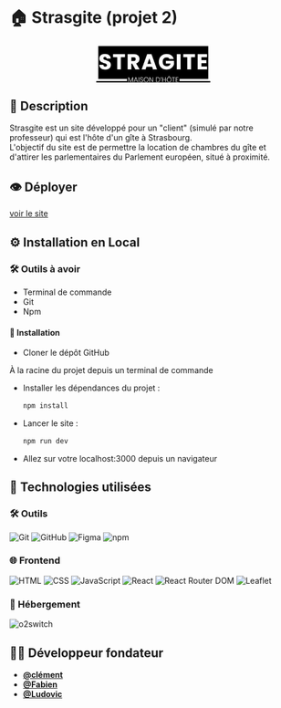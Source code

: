 # 🏠 Strasgite (projet 2)
<div style="display: flex; justify-content: center; width: 100%;">
  <img src="client/public/images/images_header/strasgite_logo.jpg" alt="logo Strasgit" width="200">
</div>

## 🎯 Description  
Strasgite est un site développé pour un "client" (simulé par notre professeur) qui est l'hôte d'un gîte à Strasbourg.  
L'objectif du site est de permettre la location de chambres du gîte et d'attirer les parlementaires du Parlement européen, situé à proximité.  


## 👁️ Déployer
[voir le site](https://projet2.clement-fiquet.fr)

## ⚙️ Installation en Local
### 🛠️ Outils à avoir
- Terminal de commande
- Git
- Npm

#### 🛜 Installation
- Cloner le dépôt GitHub

À la racine du projet depuis un terminal de commande
 - Installer les dépendances du projet :
    ```sh
    npm install
    ```
  - Lancer le site :
    ```sh
    npm run dev
    ```
  - Allez sur votre localhost:3000 depuis un navigateur

## 🤖 Technologies utilisées
### 🛠️ Outils
![Git](https://img.shields.io/badge/Git-F05032?logo=git&logoColor=white)
![GitHub](https://img.shields.io/badge/GitHub-181717?logo=github&logoColor=white)
![Figma](https://img.shields.io/badge/Figma-F24E1E?logo=figma&logoColor=white)
![npm](https://img.shields.io/badge/npm-CB3837?logo=npm&logoColor=white)

### 🌐 Frontend
![HTML](https://img.shields.io/badge/HTML-E34F26?logo=html5&logoColor=white)
![CSS](https://img.shields.io/badge/CSS-1572B6?logo=css3&logoColor=white) 
![JavaScript](https://img.shields.io/badge/JavaScript-F7DF1E?logo=javascript&logoColor=black)
![React](https://img.shields.io/badge/React-18-blue?logo=react)
![React Router DOM](https://img.shields.io/badge/React_Router_DOM-CA4245?logo=react-router&logoColor=white)
![Leaflet](https://img.shields.io/badge/Leaflet-199900?logo=leaflet&logoColor=white)

### 🚀 Hébergement  
![o2switch](https://img.shields.io/badge/o2switch-FF6600?logoColor=white)

## 👨‍💻 Développeur fondateur
- **[@clément](https://github.com/clement4444)**  
- **[@Fabien](https://github.com/Fabishhhh)**
- **[@Ludovic](https://github.com/Foumseck)**